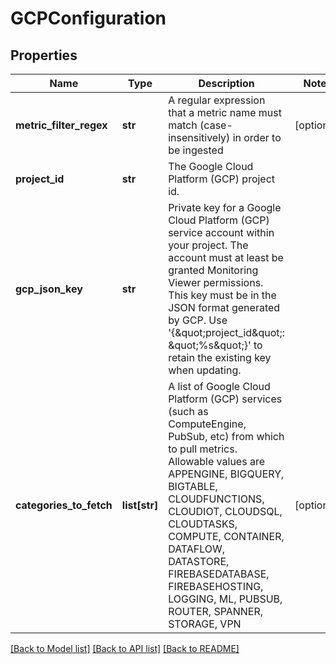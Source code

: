 # GCPConfiguration

## Properties
Name | Type | Description | Notes
------------ | ------------- | ------------- | -------------
**metric_filter_regex** | **str** | A regular expression that a metric name must match (case-insensitively) in order to be ingested | [optional] 
**project_id** | **str** | The Google Cloud Platform (GCP) project id. | 
**gcp_json_key** | **str** | Private key for a Google Cloud Platform (GCP) service account within your project.  The account must at least be granted Monitoring Viewer permissions.  This key must be in the JSON format generated by GCP. Use &#39;{\&quot;project_id\&quot;: \&quot;%s\&quot;}&#39; to retain the existing key when updating. | 
**categories_to_fetch** | **list[str]** | A list of Google Cloud Platform (GCP) services (such as ComputeEngine, PubSub, etc) from which to pull metrics.  Allowable values are APPENGINE, BIGQUERY, BIGTABLE, CLOUDFUNCTIONS, CLOUDIOT, CLOUDSQL, CLOUDTASKS, COMPUTE, CONTAINER, DATAFLOW, DATASTORE, FIREBASEDATABASE, FIREBASEHOSTING, LOGGING, ML, PUBSUB, ROUTER, SPANNER, STORAGE, VPN | [optional] 

[[Back to Model list]](../README.md#documentation-for-models) [[Back to API list]](../README.md#documentation-for-api-endpoints) [[Back to README]](../README.md)


